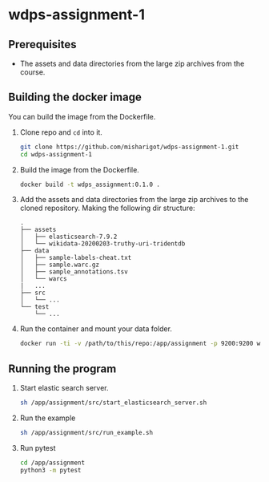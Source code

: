 # wdps-assignment-1

## Prerequisites

- The assets and data directories from the large zip archives from the course.

## Building the docker image

You can build the image from the Dockerfile.

1. Clone repo and `cd` into it.
   ```sh
   git clone https://github.com/misharigot/wdps-assignment-1.git
   cd wdps-assignment-1
   ```

2. Build the image from the Dockerfile.

    ```sh
    docker build -t wdps_assignment:0.1.0 .
    ```

3. Add the assets and data directories from the large zip archives to the cloned repository. Making the following dir structure:

    ```
    .
    ├── assets
    │   ├── elasticsearch-7.9.2
    │   └── wikidata-20200203-truthy-uri-tridentdb
    ├── data
    │   ├── sample-labels-cheat.txt
    │   ├── sample.warc.gz
    │   ├── sample_annotations.tsv
    │   └── warcs
    |   ...
    ├── src
    │   └── ...
    └── test
        └── ...
    ```

4. Run the container and mount your data folder.

    ```sh
    docker run -ti -v /path/to/this/repo:/app/assignment -p 9200:9200 wdps_assignment:0.1.0
    ```

## Running the program

1. Start elastic search server.

    ```sh
    sh /app/assignment/src/start_elasticsearch_server.sh
    ```

1. Run the example

    ```sh
    sh /app/assignment/src/run_example.sh
    ```

1. Run pytest

    ```sh
    cd /app/assignment
    python3 -m pytest
    ```
